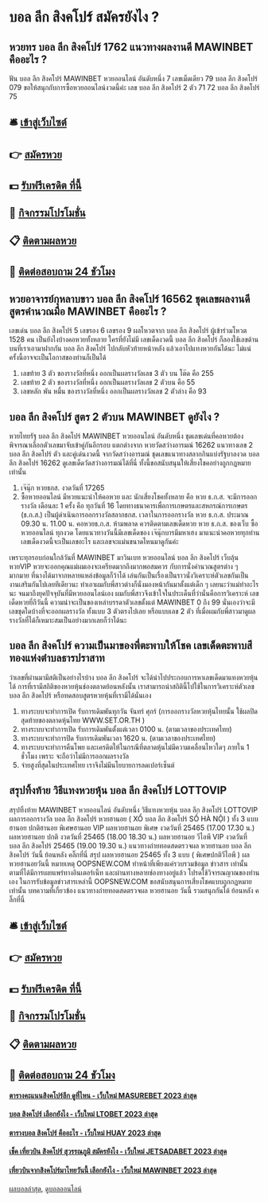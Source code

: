 # บอล ลีก สิงคโปร์ สมัครยังไง ?
## หวยทร บอล ลีก สิงคโปร์ 1762 แนวทางผลงานดี MAWINBET คืออะไร ?
ฟัน บอล ลีก สิงคโปร์ MAWINBET หวยออนไลน์ อันดับหนึ่ง 7
เลขเม็ดเดียว 79 บอล ลีก สิงคโปร์ 079
ขอให้สนุกกับการซื้อหวยออนไลน์งวดนี้ค่ะ
เลข บอล ลีก สิงคโปร์ 2 ตัว 71 72 บอล ลีก สิงคโปร์ 75

## 🛎 [เข้าสู่เว็บไซต์](https://bit.ly/3BG5bNw)
## 👉 [สมัครหวย](https://bit.ly/3BG5bNw)
## 💵 [รับฟรีเครดิต ที่นี้](https://bit.ly/3C3mvgS)
## 👑 [กิจกรรมโปรโมชั่น](https://bit.ly/3C3mvgS)
## 📋 [ติดตามผลหวย](https://bit.ly/3C3mvgS)
## 📱 [ติดต่อสอบถาม 24 ชัวโมง](https://bit.ly/3C3mvgS)

## หวยอาจารย์กุหลาบขาว บอล ลีก สิงคโปร์ 16562 ชุดเลขผลงานดี สูตรคำนวณมือ MAWINBET คืออะไร ?
เลขเด่น บอล ลีก สิงคโปร์ 5
เลขรอง 6
เลขรอง 9
ผลโหวตจาก บอล ลีก สิงคโปร์ ผู้เข้าร่วมโหวต 1528 คน
เป็นยังไงบ้างคอหวยทั้งหลาย ใครที่ยังไม่มี เลขเด็ดงวดนี้ บอล ลีก สิงคโปร์ ก็ลองใช้เลขด้านบนที่เราเอามาฝากกัน บอล ลีก สิงคโปร์ ไปกลับหัวท้ายหน้าหลัง แล้วเอาไปแทงหวยกันได้นะ ไม่แน่ครั้งนี้อาจจะเป็นโอกาสของท่านก็เป็นได้
1. เลขท้าย 3 ตัว ของรางวัลที่หนึ่ง ออกเป็นผลรางวัลเลข 3 ตัว บน โต๊ด คือ 255
2. เลขท้าย 2 ตัว ของรางวัลที่หนึ่ง ออกเป็นผลรางวัลเลข 2 ตัวบน คือ 55
3. เลขหลัก พัน หมื่น ของรางวัลที่หนึ่ง ออกเป็นผลรางวัลเลข 2 ตัวล่าง คือ 93

## บอล ลีก สิงคโปร์ สูตร 2 ตัวบน MAWINBET ดูยังไง ?
หวยไทยรัฐ บอล ลีก สิงคโปร์ MAWINBET หวยออนไลน์ อันดับหนึ่ง ชุดเลขเด่นที่คอหวยต้องพิจารณาเลือกตัวเลขมาจับเข้าคู่กันอีกรอบ แตกต่างจาก หวยวัดสว่างอารมณ์ 16262 แนวทางเลข 2 บอล ลีก สิงคโปร์ ตัว และคู่เด่นงวดนี้ จากวัดสว่างอารมณ์ ชุดเลขแนวทางสลากกินแบ่งรัฐบาลงวด บอล ลีก สิงคโปร์ 16262 ดูเลขเด็ดวัดสว่างอารมณ์ได้ที่นี่ ทั้งนี้ขอสนับสนุนให้เสี่ยงโชคอย่างถูกกฎหมายเท่านั้น
1. เจ๊นุ๊ก หวยธกส. งวดวันที่ 17265
2. ซื้อหวยออนไลน์ มีหวยแนะนำให้คอหวย และ นักเสี่ยงโชคทั้งหลาย คือ หวย ธ.ก.ส. จะมีการออกรางวัล เดือนละ 1 ครั้ง คือ ทุกวันที่ 16 โดยทางธนาคารเพื่อการเกษตรและสหกรณ์การเกษตร (ธ.ก.ส.) เป็นผู้ดำเนินการออกรางวัลสลากธกส. เวลาในการออกรางวัล หวย ธ.ก.ส. ประมาณ 09.30 น. 11.00 น. คอหวยธ.ก.ส. ห้ามพลาด ควรติดตามเลขเด็ดหวย หวย ธ.ก.ส. ของเว็บ ซื้อหวยออนไลน์ ทุกงวด โดยแนวทางวันนี้มีเลขเด็ดของ เจ๊นุ๊กบารมีมหาเฮง มาแนะนำคอหวยทุกท่าน เลขเด็ดงวดนี้จะเป็นเลขอะไร และเลขจะแม่นขนาดไหนมาดูกันค่ะ

เพราะทุกรอบก่อนใกล้วันที่ MAWINBET มาวินเบท หวยออนไลน์ บอล ลีก สิงคโปร์ เว็บลุ้นหวยVIP หวยจะออกคุณแม่ผมเองจะเครียดมากถึงมากพอสมควร กับการนั่งคำนวณสูตรต่าง ๆ มากมาย ที่นางได้มาจากหลายแหล่งข้อมูลก็ว้าได้ เล่นกันเป็นเรื่องเป็นราวนั่งวิเคราะห์ตัวเลขกันเป็น งานเสริมกันไปเลยทีเดียวนะ ทำเอาผมกับพี่สาวต่างก็นั่งมองหน้ากันมาตั้งแต่เด็ก ๆ เลยนะว่าแม่ทำอะไรนะ จนมาถึงยุคปัจจุบันที่มีหวยออนไลน์เอง ผมกับพี่สาวจึงเข้าใจในประเด็นที่ว่านั่นคือการวิเคราะห์ เลขเด็ดหวยยี่กีวันนี้ ความน่าจะเป็นของเหล่าบรรดาตัวเลขตั้งแต่ MAWINBET 0 ถึง 99 นั่นเองว่าจะมีเลขชุดใดบ้างที่จะออกผลรางวัล ทั้งแบบ 3 ตัวตรงไปเลย หรือแบบเลข 2 ตัว ที่เมื่อผมกับพี่สาวมาดูผลรางวัลที่ได้ก็เหมาะสมเป็นอย่างมากเลยก็ว่าได้นะ

## บอล ลีก สิงคโปร์ ความเป็นมาของพี่ตะพาบให้โชค เลขเด็ดตะพาบสีทองแห่งตำบลธารปราสาท
ว่าเลขที่ผ่านมามีสติเป็นอย่างไรบ้าง บอล ลีก สิงคโปร์ จะได้นำไปประกอบการหาเลขเด็ดมาแทงหวยหุ้นได้
การที่เรามีสถิติของหวยหุ้นช่องตลาดย้อนหลังนั้น เราสามารถนำสถิตินี้ไปใช้ในการวิเคราะห์ตัวเลข บอล ลีก สิงคโปร์ หรือทดสอบสูตรหวยหุ้นที่เรามีได้นั่นเอง
1. ทางระบบจะทำการเปิด รับการเดิมพันทุกวัน จันทร์ ศุกร์ (การออกรางวัลหวยหุ้นไทยนั้น ใช้ผลปิดสุดท้ายของตลาดหุ้นไทย WWW.SET.OR.TH )
2. ทางระบบจะทำการเปิด รับการเดิมพันตั้งแต่เวลา 0100 น. (ตามเวลาของประเทศไทย)
3. ทางระบบจะทำการปิด รับการเดิมพันเวลา 1620 น. (ตามเวลาของประเทศไทย)
4. ทางระบบจะทำการคืนโพย และเครดิตให้ในกรณีที่ตลาดหุ้นไม่มีความเคลื่อนไหวใดๆ ภายใน 1 ชั่วโมง เพราะ จะถือว่าไม่มีการออกผลรางวัล
5. จ่ายสูงที่สุดในประเทศไทย เราจึงไม่มีนโยบายการลดเปอร์เซ็นต์

## สรุปทิ้งท้าย วิธีแทงหวยหุ้น บอล ลีก สิงคโปร์ LOTTOVIP
สรุปทิ้งท้าย MAWINBET หวยออนไลน์ อันดับหนึ่ง วิธีแทงหวยหุ้น บอล ลีก สิงคโปร์ LOTTOVIP ผลการออกรางวัล บอล ลีก สิงคโปร์ หวยฮานอย ( XỔ บอล ลีก สิงคโปร์ SỐ HÀ NỘI ) ทั้ง 3 แบบ ฮานอย ปกติฮานอย พิเศษฮานอย VIP
ผลหวยฮานอย พิเศษ งวดวันที่ 25465 (17.00 17.30 น.)
ผลหวยฮานอย ปกติ งวดวันที่ 25465 (18.00 18.30 น.)
ผลหวยฮานอย วีไอพี VIP งวดวันที่ บอล ลีก สิงคโปร์ 25465 (19.00 19.30 น.)
 แนวทางถ่ายทอดสดตรวจผล หวยฮานอย บอล ลีก สิงคโปร์ วันนี้ ย้อนหลัง คลิ๊กที่นี่ 
สรุป ผลหวยฮานอย 25465 ทั้ง 3 แบบ ( พิเศษปกติวีไอพี ) ผลหวยฮานอยวันนี้
หมายเหตุ OOPSNEW.COM ทำหน้าที่เพียงแค่รวบรวมข้อมูล ข่าวสาร เท่านั้น ตามที่ได้มีการเผยแพร่ทางอินเตอร์เน็ท และผ่านทางหลายช่องทางอยู่แล้ว โปรดใช้วิจารณญาณของท่านเอง ในการรับข้อมูลข่าวสารเหล่านี้ OOPSNEW.COM ขอสนับสนุนการเสี่ยงโชคแบบถูกกฎหมายเท่านั้น
บทความที่เกี่ยวข้อง
แนวทางถ่ายทอดสดตรวจผล หวยฮานอย วันนี้ รวมสนุกกันได้ ย้อนหลัง คลิ๊กที่นี่

## 🛎 [เข้าสู่เว็บไซต์](https://bit.ly/3BG5bNw)
## 👉 [สมัครหวย](https://bit.ly/3BG5bNw)
## 💵 [รับฟรีเครดิต ที่นี้](https://bit.ly/3C3mvgS)
## 👑 [กิจกรรมโปรโมชั่น](https://bit.ly/3C3mvgS)
## 📋 [ติดตามผลหวย](https://bit.ly/3C3mvgS)
## 📱 [ติดต่อสอบถาม 24 ชัวโมง](https://bit.ly/3C3mvgS)

#### [ตารางคะแนนสิงคโปร์ลีก ดูที่ไหน - เว็บใหม่ MASUREBET 2023 ล่าสุด](https://atom.io/themes/ตารางคะแนนสิงคโปร์ลีก%20ดูที่ไหน%20-%20เว็บใหม่%20masurebet%202023%20ล่าสุด)
#### [บอล สิงคโปร์ เลือกยังไง - เว็บใหม่ LTOBET 2023 ล่าสุด](https://atom.io/themes/บอล%20สิงคโปร์%20เลือกยังไง%20-%20เว็บใหม่%20ltobet%202023%20ล่าสุด)
#### [ตารางบอล สิงคโปร์ คืออะไร - เว็บใหม่ HUAY 2023 ล่าสุด](https://atom.io/themes/ตารางบอล%20สิงคโปร์%20คืออะไร%20-%20เว็บใหม่%20huay%202023%20ล่าสุด)
#### [เช็ค เที่ยวบิน สิงคโปร์ สุวรรณภูมิ สมัครยังไง - เว็บใหม่ JETSADABET 2023 ล่าสุด](https://atom.io/themes/เช็ค%20เที่ยวบิน%20สิงคโปร์%20สุวรรณภูมิ%20สมัครยังไง%20-%20เว็บใหม่%20jetsadabet%202023%20ล่าสุด)
#### [เที่ยวบินจากสิงคโปร์มาไทยวันนี้ เลือกยังไง - เว็บใหม่ MAWINBET 2023 ล่าสุด](https://atom.io/themes/เที่ยวบินจากสิงคโปร์มาไทยวันนี้%20เลือกยังไง%20-%20เว็บใหม่%20mawinbet%202023%20ล่าสุด)

[ผลบอลล่าสุด](https://siamsport.tv "ผลบอลล่าสุด"), [ดูบอลออนไลน์](https://siamsport.tv/ดูบอลสด "ดูบอลออนไลน์")
